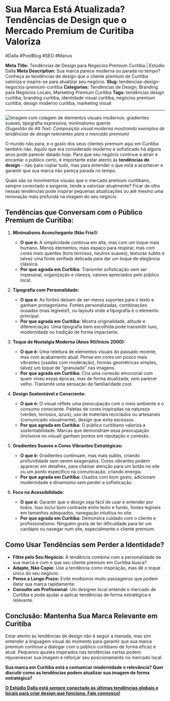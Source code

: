 # Sua Marca Está Atualizada? Tendências de Design que o Mercado Premium de Curitiba Valoriza

#Dalla #PostBlog #SEO #Manus

**Meta Title:** Tendências de Design para Negócios Premium Curitiba | Estúdio Dalla
**Meta Description:** Sua marca parece moderna ou parada no tempo? Conheça as tendências de design que o cliente premium de Curitiba valoriza e inspire-se para atualizar seu negócio.
**Slug:** tendencias-design-negocios-premium-curitiba
**Categorias:** Tendências de Design, Branding para Negócios Locais, Marketing Premium Curitiba
**Tags:** tendências design curitiba, branding curitiba, identidade visual curitiba, negócios premium curitiba, design moderno curitiba, marketing visual

---

![Imagem com colagem de elementos visuais modernos: gradientes suaves, tipografia expressiva, minimalismo quente](placeholder_imagem_tendencias_design_curitiba.jpg) *(Sugestão de Alt Text: Composição visual moderna mostrando exemplos de tendências de design relevantes para o mercado premium)*

O mundo não para, e o gosto dos seus clientes premium aqui em Curitiba também não. Aquilo que era considerado moderno e sofisticado há alguns anos pode parecer datado hoje. Para que seu negócio continue a atrair e encantar o público certo, é importante estar atento às **tendências de design** – não para copiar tudo, mas para entender o que está a acontecer e garantir que sua marca não pareça parada no tempo.

Quais são os movimentos visuais que o mercado premium curitibano, sempre conectado e exigente, tende a valorizar atualmente? Ficar de olho nessas tendências pode inspirar pequenas atualizações ou até mesmo uma renovação mais profunda na imagem do seu negócio.

## Tendências que Conversam com o Público Premium de Curitiba:

1.  **Minimalismo Aconchegante (Não Frio!):**
    *   **O que é:** A simplicidade continua em alta, mas com um toque mais humano. Menos elementos, mais espaço para respirar, mas com cores mais quentes (tons terrosos, neutros suaves), texturas subtis e talvez uma fonte serifada delicada para dar um toque de elegância clássica.
    *   **Por que agrada em Curitiba:** Transmite sofisticação sem ser impessoal, organização e clareza, valores apreciados pelo público local.

2.  **Tipografia com Personalidade:**
    *   **O que é:** As fontes deixam de ser meros suportes para o texto e ganham protagonismo. Fontes personalizadas, combinações ousadas (mas legíveis!), ou layouts onde a tipografia é o elemento principal.
    *   **Por que agrada em Curitiba:** Mostra originalidade, atitude e diferenciação. Uma tipografia bem escolhida pode transmitir luxo, modernidade ou tradição de forma impactante.

3.  **Toque de Nostalgia Moderna (Anos 90/Início 2000):**
    *   **O que é:** Uma releitura de elementos visuais do passado recente, mas com acabamento atual. Pense em cores um pouco mais vibrantes (usadas com moderação), formas geométricas simples, talvez um toque de "granulado" nas imagens.
    *   **Por que agrada em Curitiba:** Cria uma conexão emocional com quem viveu essas épocas, mas de forma atualizada, sem parecer velho. Transmite uma sensação de familiaridade cool.

4.  **Design Sustentável e Consciente:**
    *   **O que é:** O visual reflete uma preocupação com o meio ambiente e o consumo consciente. Paletas de cores inspiradas na natureza (verdes, terrosos, azuis), uso de materiais reciclados ou artesanais (comunicado visualmente), design que evita excessos.
    *   **Por que agrada em Curitiba:** O público curitibano valoriza a sustentabilidade. Marcas que demonstram essa preocupação (inclusive no visual) ganham pontos em reputação e conexão.

5.  **Gradientes Suaves e Cores Vibrantes Estratégicas:**
    *   **O que é:** Gradientes continuam, mas mais subtis, criando profundidade sem serem exagerados. Cores vibrantes podem aparecer em detalhes, para chamar atenção para um botão no site ou um ponto específico na comunicação, criando energia.
    *   **Por que agrada em Curitiba:** Usados com bom gosto, adicionam modernidade e dinamismo sem perder a sofisticação.

6.  **Foco na Acessibilidade:**
    *   **O que é:** Garantir que o design seja fácil de usar e entender por todos. Isso inclui bom contraste entre texto e fundo, fontes legíveis em tamanhos adequados, navegação intuitiva no site.
    *   **Por que agrada em Curitiba:** Demonstra cuidado com o cliente e profissionalismo. Ninguém gosta de ter dificuldade para ler um cardápio ou navegar num site, especialmente o cliente premium.

## Como Usar Tendências sem Perder a Identidade?

*   **Filtre pelo Seu Negócio:** A tendência combina com a personalidade da sua marca e com o que seu cliente premium em Curitiba busca?
*   **Adapte, Não Copie:** Use a tendência como inspiração, mas dê o toque único do seu negócio.
*   **Pense a Longo Prazo:** Evite modismos muito passageiros que podem datar sua marca rapidamente.
*   **Consulte um Profissional:** Um designer local entende o mercado de Curitiba e pode ajudar a aplicar tendências de forma estratégica e relevante.

## Conclusão: Mantenha Sua Marca Relevante em Curitiba

Estar atento às tendências de design não é seguir a manada, mas sim entender a linguagem visual do momento para garantir que sua marca premium continue a dialogar com o público curitibano de forma eficaz e atual. Pequenos ajustes inspirados nas tendências certas podem rejuvenescer sua imagem e reforçar seu posicionamento no mercado local.

**Sua marca em Curitiba está a comunicar modernidade e relevância? Quer discutir como as tendências podem atualizar sua imagem de forma estratégica?**

[**O Estúdio Dalla está sempre conectado às últimas tendências globais e locais para criar design que funciona. Fale connosco!**](https://www.estudiodalla.com/contatos)

